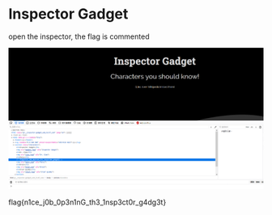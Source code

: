 # Inspector Gadget

open the inspector, the flag is commented

![](Capture.PNG)

flag{n1ce_j0b_0p3n1nG_th3_1nsp3ct0r_g4dg3t} 
